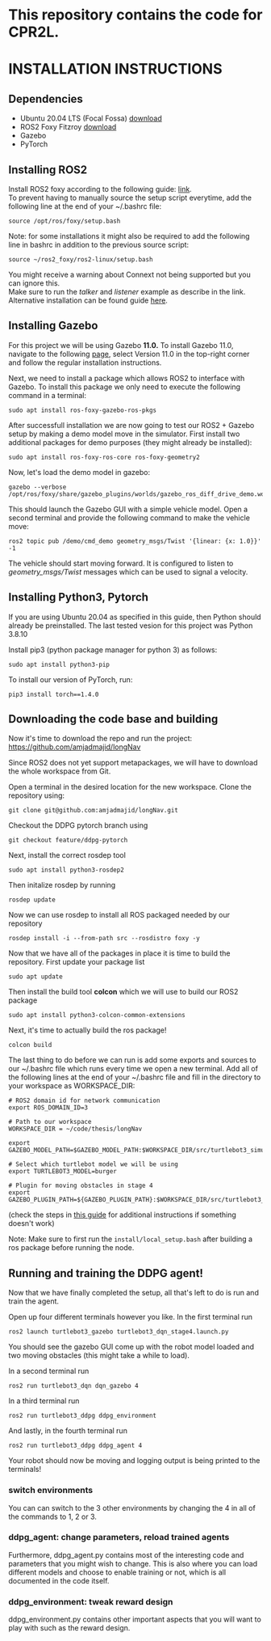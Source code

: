# This repository contains the code for CPR2L.


# **INSTALLATION INSTRUCTIONS**

## **Dependencies**

*   Ubuntu 20.04 LTS (Focal Fossa) [download](https://releases.ubuntu.com/20.04)
*   ROS2 Foxy Fitzroy [download](https://github.com/ros2/ros2/releases?after=release-dashing-20200722)
*   Gazebo
*   PyTorch


## **Installing ROS2**
Install ROS2 foxy according to the following guide: [link](https://docs.ros.org/en/foxy/Installation/Ubuntu-Install-Debians.html). <br>
To prevent having to manually source the setup script everytime, add the following line at the end of your ~/.bashrc file:

```
source /opt/ros/foxy/setup.bash
```
Note: for some installations it might also be required to add the following line in bashrc in addition to the previous source script:
```
source ~/ros2_foxy/ros2-linux/setup.bash
```

You might receive a warning about Connext not being supported but you can ignore this. <br>
Make sure to run the *talker* and *listener* example as describe in the link.
<br>
Alternative installation can be found guide [here](https://automaticaddison.com/how-to-install-ros-2-foxy-fitzroy-on-ubuntu-linux/).


## **Installing Gazebo**

For this project we will be using Gazebo **11.0.** To install Gazebo 11.0, navigate to the following [page](http://gazebosim.org/tutorials?tut=install_ubuntu), select Version 11.0 in the top-right corner and follow the regular installation instructions.

Next, we need to install a package which allows ROS2 to interface with Gazebo. 
To install this package we only need to execute the following command in a terminal:
```
sudo apt install ros-foxy-gazebo-ros-pkgs
```
After successfull installation we are now going to test our ROS2 + Gazebo setup by making a demo model move in the simulator. First install two additional packages for demo purposes (they might already be installed):
```
sudo apt install ros-foxy-ros-core ros-foxy-geometry2
```
Now, let's load the demo model in gazebo:
```
gazebo --verbose /opt/ros/foxy/share/gazebo_plugins/worlds/gazebo_ros_diff_drive_demo.world
```
This should launch the Gazebo GUI with a simple vehicle model. Open a second terminal and provide the following command to make the vehicle move:
```
ros2 topic pub /demo/cmd_demo geometry_msgs/Twist '{linear: {x: 1.0}}' -1
```
The vehicle should start moving forward. It is configured to listen to *geometry_msgs/Twist* messages which can be used to signal a velocity.

## **Installing Python3, Pytorch** 

If you are using Ubuntu 20.04 as specified in this guide, then Python should already be preinstalled. The last tested vesion for this project was Python 3.8.10

Install pip3 (python package manager for python 3) as follows:
```
sudo apt install python3-pip
```

To install our version of PyTorch, run:
```
pip3 install torch==1.4.0
```


## **Downloading the code base and building**
<!-- Now it's time to create a workspace which will serve as the basis for our project. To do this, follow the tutorial [here](https://automaticaddison.com/how-to-create-a-workspace-ros-2-foxy-fitzroy/) -->

Now it's time to download the repo and run the project:  https://github.com/amjadmajid/longNav

Since ROS2 does not yet support metapackages, we will have to download the whole workspace from Git. 

Open a terminal in the desired location for the new workspace. Clone the repository using:
```
git clone git@github.com:amjadmajid/longNav.git
```

Checkout the DDPG pytorch branch using
```
git checkout feature/ddpg-pytorch
```

Next, install the correct rosdep tool
```
sudo apt install python3-rosdep2
```

Then initalize rosdep by running
```
rosdep update
```

Now we can use rosdep to install all ROS packaged needed by our repository
```
rosdep install -i --from-path src --rosdistro foxy -y
```

Now that we have all of the packages in place it is time to build the repository. First update your package list
```
sudo apt update
```

Then install the build tool **colcon** which we will use to build our ROS2 package
```
sudo apt install python3-colcon-common-extensions
```

Next, it's time to actually build the ros package!
```
colcon build
```

The last thing to do before we can run is add some exports and sources to our ~/.bashrc file which runs every time we open a new terminal. Add all of the following lines at the end of your ~/.bashrc file and fill in the directory to your workspace as WORKSPACE_DIR:
```
# ROS2 domain id for network communication
export ROS_DOMAIN_ID=3

# Path to our workspace
WORKSPACE_DIR = ~/code/thesis/longNav

export GAZEBO_MODEL_PATH=$GAZEBO_MODEL_PATH:$WORKSPACE_DIR/src/turtlebot3_simulations/turtlebot3_gazebo/models

# Select which turtlebot model we will be using
export TURTLEBOT3_MODEL=burger

# Plugin for moving obstacles in stage 4
export GAZEBO_PLUGIN_PATH=${GAZEBO_PLUGIN_PATH}:$WORKSPACE_DIR/src/turtlebot3_simulations/turtlebot3_gazebo/models/turtlebot3_dqn_world/obstacle_plugin/lib
```

(check the steps in [this guide](https://automaticaddison.com/how-to-create-a-workspace-ros-2-foxy-fitzroy/) for additional instructions if something doesn't work)

Note: Make sure to first run the ```install/local_setup.bash``` after building a ros package before running the node.

## **Running and training the DDPG agent!**

Now that we have finally completed the setup, all that's left to do is run and train the agent. 

Open up four different terminals however you like. In the first terminal run
```
ros2 launch turtlebot3_gazebo turtlebot3_dqn_stage4.launch.py
```
You should see the gazebo GUI come up with the robot model loaded and two moving obstacles (this might take a while to load).

In a second terminal run
```
ros2 run turtlebot3_dqn dqn_gazebo 4 
```
In a third terminal run
```
ros2 run turtlebot3_ddpg ddpg_environment 
```
And lastly, in the fourth terminal run
```
ros2 run turtlebot3_ddpg ddpg_agent 4
```

Your robot should now be moving and logging output is being printed to the terminals!

### switch environments

You can can switch to the 3 other environments by changing the 4 in all of the commands to 1, 2 or 3.

### ddpg_agent: change parameters, reload trained agents

Furthermore, ddpg_agent.py contains most of the interesting code and parameters that you might wish to change. This is also where you can load different models and choose to enable training or not, which is all documented in the code itself.

### ddpg_environment: tweak reward design

ddpg_environment.py contains other important aspects that you will want to play with such as the reward design.
